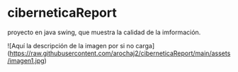 # ciberneticaReport
proyecto en java swing, que muestra la calidad de la imformación.

![Aquí la descripción de la imagen por si no carga] (https://raw.githubusercontent.com/arochaj2/ciberneticaReport/main/assets/imagen1.jpg)
